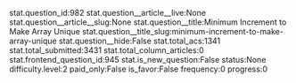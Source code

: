 stat.question_id:982
stat.question__article__live:None
stat.question__article__slug:None
stat.question__title:Minimum Increment to Make Array Unique
stat.question__title_slug:minimum-increment-to-make-array-unique
stat.question__hide:False
stat.total_acs:1341
stat.total_submitted:3431
stat.total_column_articles:0
stat.frontend_question_id:945
stat.is_new_question:False
status:None
difficulty.level:2
paid_only:False
is_favor:False
frequency:0
progress:0
